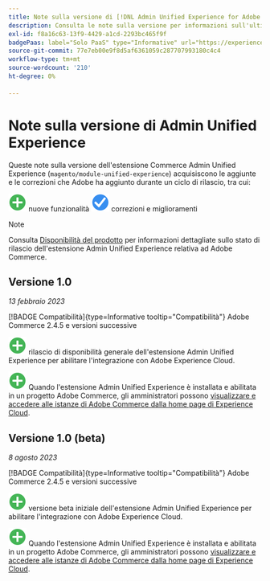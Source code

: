 ```yaml
---
title: Note sulla versione di [!DNL Admin Unified Experience for Adobe Commerce]
description: Consulta le note sulla versione per informazioni sull'ultima versione dell'estensione  [!DNL Admin Unified Experience]  per Commerce.
exl-id: f8a16c63-13f9-4429-a1cd-2293bc465f9f
badgePaas: label="Solo PaaS" type="Informative" url="https://experienceleague.adobe.com/en/docs/commerce/user-guides/product-solutions" tooltip="Applicabile solo ai progetti Adobe Commerce on Cloud (infrastruttura PaaS gestita da Adobe) e ai progetti on-premise."
source-git-commit: 77e7eb00e9f8d5af6361059c287707993180c4c4
workflow-type: tm+mt
source-wordcount: '210'
ht-degree: 0%

---
```


# Note sulla versione di Admin Unified Experience

Queste note sulla versione dell&#39;estensione Commerce Admin Unified Experience (`magento/module-unified-experience`) acquisiscono le aggiunte e le correzioni che Adobe ha aggiunto durante un ciclo di rilascio, tra cui:

![Nuove](../assets/new.svg) nuove funzionalità
![Problema risolto](../assets/fix.svg) correzioni e miglioramenti


>[!NOTE]
>
>Consulta [Disponibilità del prodotto](https://experienceleague.adobe.com/docs/commerce-operations/release/product-availability.html) per informazioni dettagliate sullo stato di rilascio dell&#39;estensione Admin Unified Experience relativa ad Adobe Commerce.

## Versione 1.0

*13 febbraio 2023*

[!BADGE Compatibilità]{type=Informative tooltip="Compatibilità"} Adobe Commerce 2.4.5 e versioni successive

![Nuovo](../assets/new.svg) rilascio di disponibilità generale dell&#39;estensione Admin Unified Experience per abilitare l&#39;integrazione con Adobe Experience Cloud.

![Nuovo](../assets/new.svg) Quando l&#39;estensione Admin Unified Experience è installata e abilitata in un progetto Adobe Commerce, gli amministratori possono [visualizzare e accedere alle istanze di Adobe Commerce dalla home page di Experience Cloud](admin-unified-experience-integration-overview.md).


## Versione 1.0 (beta)

*8 agosto 2023*

[!BADGE Compatibilità]{type=Informative tooltip="Compatibilità"} Adobe Commerce 2.4.5 e versioni successive

![Nuovo](../assets/new.svg) versione beta iniziale dell&#39;estensione Admin Unified Experience per abilitare l&#39;integrazione con Adobe Experience Cloud.

![Nuovo](../assets/new.svg) Quando l&#39;estensione Admin Unified Experience è installata e abilitata in un progetto Adobe Commerce, gli amministratori possono [visualizzare e accedere alle istanze di Adobe Commerce dalla home page di Experience Cloud](admin-unified-experience-integration-overview.md).
